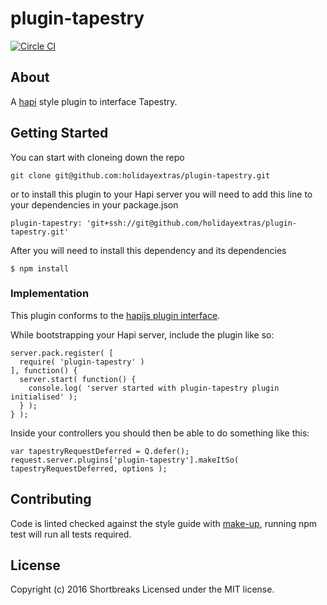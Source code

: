 # plugin-tapestry

[![Circle CI](https://circleci.com/gh/holidayextras/plugin-tapestry/tree/master.svg?style=svg&circle-token=de4b055da0e752a4775057055d24efdb63705d9e)](https://circleci.com/gh/holidayextras/plugin-tapestry)

## About

A [hapi](http://hapijs.com/) style plugin to interface Tapestry.

## Getting Started

You can start with cloneing down the repo

```
git clone git@github.com:holidayextras/plugin-tapestry.git
```

or to install this plugin to your Hapi server you will need to add this line to your dependencies in your package.json
```
plugin-tapestry: 'git+ssh://git@github.com/holidayextras/plugin-tapestry.git'
```

After you will need to install this dependency and its dependencies
```
$ npm install
```

### Implementation

This plugin conforms to the [hapijs plugin interface](http://hapijs.com/api#plugin-interface).

While bootstrapping your Hapi server, include the plugin like so:

```
server.pack.register( [
  require( 'plugin-tapestry' )
], function() {
  server.start( function() {
    console.log( 'server started with plugin-tapestry plugin initialised' );
  } );
} );
```

Inside your controllers you should then be able to do something like this:

```
var tapestryRequestDeferred = Q.defer();
request.server.plugins['plugin-tapestry'].makeItSo( tapestryRequestDeferred, options );
```

## Contributing

Code is linted checked against the style guide with [make-up](https://github.com/holidayextras/make-up), running npm test will run all tests required.

## License
Copyright (c) 2016 Shortbreaks
Licensed under the MIT license.
